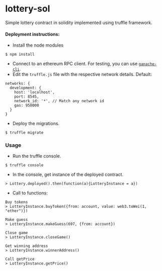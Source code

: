 # lottery-sol
Simple lottery contract in solidity implemented using truffle framework.


#### Deployment instructions:
* Install the node modules
```
$ npm install
```
* Connect to an ethereum RPC client. For testing, you can use [`ganache-cli`](https://github.com/trufflesuite/ganache-cli).
* Edit the `truffle.js` file with the respective network details. Default:
```
networks: {
  development: {
    host: 'localhost',
    port: 8545,
    network_id: '*', // Match any network id
    gas: 950000
  }
}
```
* Deploy the migrations.
```
$ truffle migrate
```

### Usage
* Run the truffle console.
```
$ truffle console
```
* In the console, get instance of the deployed contract.
```
> Lottery.deployed().then(function(a){LotteryInstance = a})
```
* Call to functions:
```
Buy tokens
> LotteryInstance.buyToken({from: account, value: web3.toWei(1, "ether")})

Make guess
> LotteryInstance.makeGuess(697, {from: account})

Close game
> LotteryInstance.closeGame()

Get winning address
> LotteryInstance.winnerAddress()

Call getPrice
> LotteryInstance.getPrice()
```
